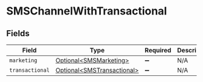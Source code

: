 # SMSChannelWithTransactional


## Fields

| Field                                                                      | Type                                                                       | Required                                                                   | Description                                                                |
| -------------------------------------------------------------------------- | -------------------------------------------------------------------------- | -------------------------------------------------------------------------- | -------------------------------------------------------------------------- |
| `marketing`                                                                | [Optional\<SMSMarketing>](../../models/components/SMSMarketing.md)         | :heavy_minus_sign:                                                         | N/A                                                                        |
| `transactional`                                                            | [Optional\<SMSTransactional>](../../models/components/SMSTransactional.md) | :heavy_minus_sign:                                                         | N/A                                                                        |